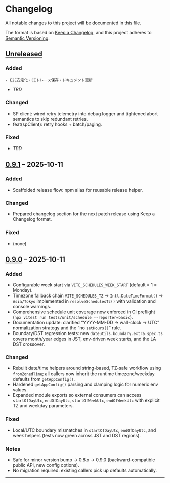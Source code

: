 # Changelog

All notable changes to this project will be documented in this file.

The format is based on [Keep a Changelog](https://keepachangelog.com/en/1.1.0/),
and this project adheres to [Semantic Versioning](https://semver.org/spec/v2.0.0.html).

## [Unreleased]

### Added
	- E2E安定化・CIトレース保存・ドキュメント更新
- _TBD_

### Changed

- SP client: wired retry telemetry into debug logger and tightened abort semantics to skip redundant retries.
- feat(spClient): retry hooks + batch/paging.

### Fixed

- _TBD_

## [0.9.1] – 2025-10-11

### Added

- Scaffolded release flow: npm alias for reusable release helper.

### Changed

- Prepared changelog section for the next patch release using Keep a Changelog format.

### Fixed

- (none)

## [0.9.0] – 2025-10-11

### Added

- Configurable week start via `VITE_SCHEDULES_WEEK_START` (default = 1 = Monday).
- Timezone fallback chain `VITE_SCHEDULES_TZ` → `Intl.DateTimeFormat()` → `Asia/Tokyo` implemented in `resolveSchedulesTz()` with validation and console warnings.
- Comprehensive schedule unit coverage now enforced in CI preflight (`npx vitest run tests/unit/schedule --reporter=basic`).
- Documentation update: clarified “YYYY-MM-DD → wall-clock → UTC” normalization strategy and the “no `setHours()`” rule.
- Boundary/DST regression tests: new `dateutils.boundary.extra.spec.ts` covers month/year edges in JST, env-driven week starts, and the LA DST crossover.

### Changed

- Rebuilt date/time helpers around string-based, TZ-safe workflow using `fromZonedTime`; all callers now inherit the runtime timezone/weekday defaults from `getAppConfig()`.
- Hardened `getAppConfig()` parsing and clamping logic for numeric env values.
- Expanded module exports so external consumers can access `startOfDayUtc`, `endOfDayUtc`, `startOfWeekUtc`, `endOfWeekUtc` with explicit TZ and weekday parameters.

### Fixed

- Local/UTC boundary mismatches in `startOfDayUtc`, `endOfDayUtc`, and week helpers (tests now green across JST and DST regions).

### Notes

- Safe for minor version bump → 0.8.x → 0.9.0 (backward-compatible public API, new config options).
- No migration required: existing callers pick up defaults automatically.

---

[Unreleased]: https://github.com/yasutakesougo/audit-management-system-mvp/compare/v0.9.1...HEAD
[0.9.1]: https://github.com/yasutakesougo/audit-management-system-mvp/compare/v0.9.0...v0.9.1
[0.9.0]: https://github.com/yasutakesougo/audit-management-system-mvp/releases/tag/v0.9.0

